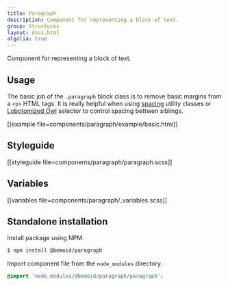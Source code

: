 ```yaml
---
title: Paragraph
description: Component for representing a block of text.
group: Structures
layout: docs.html
algolia: true
---
```


Component for representing a block of text.

## Usage

The basic job of the `.paragraph` block class is to remove basic margins from a `<p>` HTML tags. It is really helpful when using [spacing](/docs/spacing) utility classes or [Lobotomized Owl](//alistapart.com/article/axiomatic-css-and-lobotomized-owls) selector to control spacing bettwen siblings.

[[example file=components/paragraph/example/basic.html]]

## Styleguide

[[styleguide file=components/paragraph/paragraph.scss]]

## Variables

[[variables file=components/paragraph/_variables.scss]]

## Standalone installation

Install package using NPM.

```bash
$ npm install @bemoid/paragraph
```

Import component file from the `node_modules` directory.

```scss
@import 'node_modules/@bemoid/paragraph/paragraph';
```